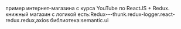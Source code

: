 пример интернет-магазина с курса  YouTube по ReactJS + Redux.
книжный магазин  с логикой
есть:Redux---thunk.redux-logger.react-redux.redux,axios
библиотека:semantic.ui



